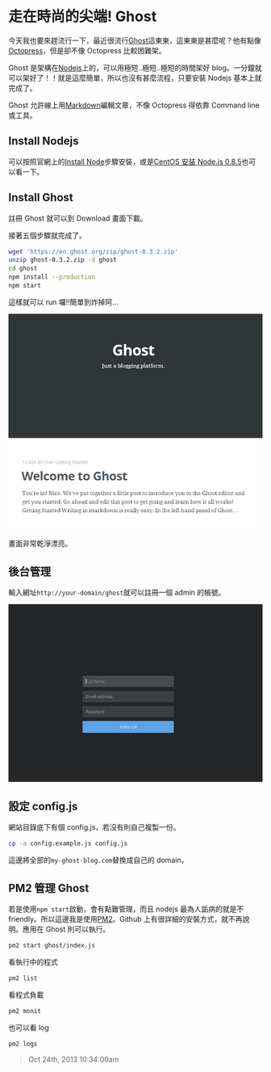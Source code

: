 # 走在時尚的尖端! Ghost

今天我也要來趕流行一下，最近很流行[Ghost](https://en.ghost.org/)這東東，這東東是甚麼呢？他有點像[Octopress](https://http://octopress.org/)，但是卻不像 Octopress 比較困難架。

Ghost 是架構在[Nodejs](http://nodejs.org/)上的，可以用極短..極短..極短的時間架好 blog。一分鐘就可以架好了！！就是這麼簡單，所以也沒有甚麼流程，只要安裝 Nodejs 基本上就完成了。

Ghost 允許線上用[Markdown](http://markdown.tw/)編輯文章，不像 Octopress 得依靠 Command line 或工具。

## Install Nodejs

可以按照官網上的[Install Node](http://docs.ghost.org/installation/linux/)步驟安裝，或是[CentOS 安装 Node.js 0.8.5](/nodejs/centos_an_zhuang_node__js_0__8__5.md)也可以看一下。

## Install Ghost

註冊 Ghost 就可以到 Download 畫面下載。

接著五個步驟就完成了。

```bash
wget 'https://en.ghost.org/zip/ghost-0.3.2.zip'
unzip ghost-0.3.2.zip -d ghost
cd ghost
npm install --production
npm start
```

這樣就可以 run 囉!!簡單到炸掉阿...

![build ghost](/assets/mix/zou_zai_shi_shang_de_jian_7aef21_ghost/build_ghost.png)

畫面非常乾淨漂亮。

## 後台管理

輸入網址`http://your-domain/ghost`就可以註冊一個 admin 的帳號。

![admin sign](/assets/mix/zou_zai_shi_shang_de_jian_7aef21_ghost/admin_sign.png)

## 設定 config.js

網站目錄底下有個 config.js，若沒有則自己複製一份。

```bash
cp -a config.example.js config.js
```

這邊將全部的`my-ghost-blog.com`替換成自己的 domain。

## PM2 管理 Ghost

若是使用`npm start`啟動，會有點難管理，而且 nodejs 最為人詬病的就是不 friendly。所以這邊我是使用[PM2](https://github.com/Unitech/pm2)。Github 上有很詳細的安裝方式，就不再說明。應用在 Ghost 則可以執行。

```bash
pm2 start ghost/index.js
```

看執行中的程式

```bash
pm2 list
```

看程式負載

```bash
pm2 monit
```

也可以看 log

```bash
pm2 logs
```

> Oct 24th, 2013 10:34:00am
